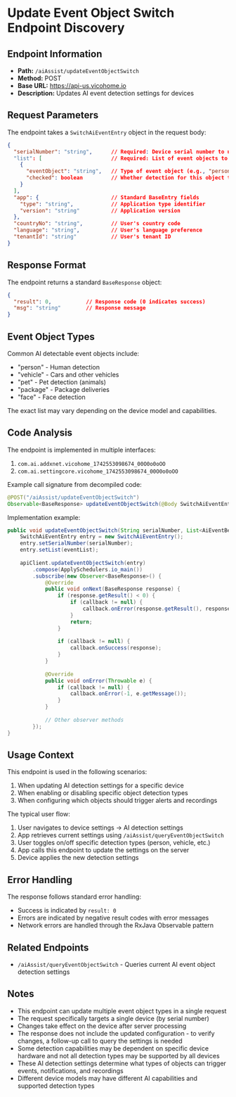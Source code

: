 # Update Event Object Switch Endpoint Discovery

## Endpoint Information
- **Path:** `/aiAssist/updateEventObjectSwitch`
- **Method:** POST
- **Base URL:** https://api-us.vicohome.io
- **Description:** Updates AI event detection settings for devices

## Request Parameters
The endpoint takes a `SwitchAiEventEntry` object in the request body:

```json
{
  "serialNumber": "string",      // Required: Device serial number to update
  "list": [                      // Required: List of event objects to update
    {
      "eventObject": "string",   // Type of event object (e.g., "person", "vehicle", "pet", "package")
      "checked": boolean         // Whether detection for this object type should be enabled
    }
  ],
  "app": {                       // Standard BaseEntry fields
    "type": "string",            // Application type identifier
    "version": "string"          // Application version
  },
  "countryNo": "string",         // User's country code
  "language": "string",          // User's language preference
  "tenantId": "string"           // User's tenant ID
}
```

## Response Format
The endpoint returns a standard `BaseResponse` object:

```json
{
  "result": 0,           // Response code (0 indicates success)
  "msg": "string"        // Response message
}
```

## Event Object Types
Common AI detectable event objects include:
- "person" - Human detection
- "vehicle" - Cars and other vehicles
- "pet" - Pet detection (animals)
- "package" - Package deliveries
- "face" - Face detection

The exact list may vary depending on the device model and capabilities.

## Code Analysis
The endpoint is implemented in multiple interfaces:
1. `com.ai.addxnet.vicohome_1742553098674_00O0o0oOO`
2. `com.ai.settingcore.vicohome_1742553098674_00O0o0oOO`

Example call signature from decompiled code:
```java
@POST("/aiAssist/updateEventObjectSwitch")
Observable<BaseResponse> updateEventObjectSwitch(@Body SwitchAiEventEntry switchAiEventEntry);
```

Implementation example:
```java
public void updateEventObjectSwitch(String serialNumber, List<AiEventBean> eventList, final Callback<BaseResponse> callback) {
    SwitchAiEventEntry entry = new SwitchAiEventEntry();
    entry.setSerialNumber(serialNumber);
    entry.setList(eventList);
    
    apiClient.updateEventObjectSwitch(entry)
        .compose(ApplySchedulers.io_main())
        .subscribe(new Observer<BaseResponse>() {
            @Override
            public void onNext(BaseResponse response) {
                if (response.getResult() < 0) {
                    if (callback != null) {
                        callback.onError(response.getResult(), response.getMsg());
                    }
                    return;
                }
                
                if (callback != null) {
                    callback.onSuccess(response);
                }
            }
            
            @Override
            public void onError(Throwable e) {
                if (callback != null) {
                    callback.onError(-1, e.getMessage());
                }
            }
            
            // Other observer methods
        });
}
```

## Usage Context
This endpoint is used in the following scenarios:
1. When updating AI detection settings for a specific device
2. When enabling or disabling specific object detection types
3. When configuring which objects should trigger alerts and recordings

The typical user flow:
1. User navigates to device settings → AI detection settings
2. App retrieves current settings using `/aiAssist/queryEventObjectSwitch`
3. User toggles on/off specific detection types (person, vehicle, etc.)
4. App calls this endpoint to update the settings on the server
5. Device applies the new detection settings

## Error Handling
The response follows standard error handling:
- Success is indicated by `result: 0`
- Errors are indicated by negative result codes with error messages
- Network errors are handled through the RxJava Observable pattern

## Related Endpoints
- `/aiAssist/queryEventObjectSwitch` - Queries current AI event object detection settings

## Notes
- This endpoint can update multiple event object types in a single request
- The request specifically targets a single device (by serial number)
- Changes take effect on the device after server processing
- The response does not include the updated configuration - to verify changes, a follow-up call to query the settings is needed
- Some detection capabilities may be dependent on specific device hardware and not all detection types may be supported by all devices
- These AI detection settings determine what types of objects can trigger events, notifications, and recordings
- Different device models may have different AI capabilities and supported detection types
